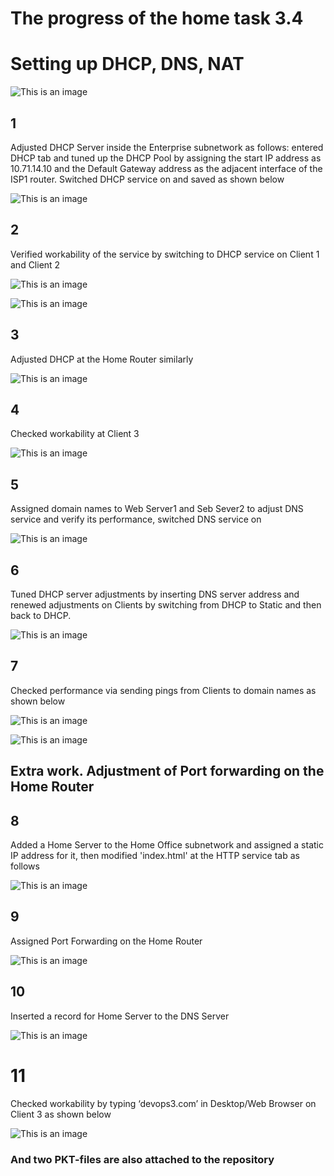  # The progress of the home task 3.4
 # Setting up DHCP, DNS, NAT

![This is an image](https://github.com/Ihor-2022/DevOps_online_Kyiv_2022Q1Q2/blob/master/m3/task3.4/001.png)

 ## 1
Adjusted DHCP Server inside the Enterprise subnetwork as follows: entered DHCP tab and tuned up the DHCP Pool by assigning the start IP address as 10.71.14.10 and the Default Gateway address as the adjacent interface of the ISP1 router. Switched DHCP service on and saved as shown below

![This is an image](https://github.com/Ihor-2022/DevOps_online_Kyiv_2022Q1Q2/blob/master/m3/task3.4/002.png)

 ## 2
Verified workability of the service by switching to DHCP service on Client 1 and Client 2

![This is an image](https://github.com/Ihor-2022/DevOps_online_Kyiv_2022Q1Q2/blob/master/m3/task3.4/003.png)

![This is an image](https://github.com/Ihor-2022/DevOps_online_Kyiv_2022Q1Q2/blob/master/m3/task3.4/004.png)

 ## 3
Adjusted DHCP at the Home Router similarly 

![This is an image](https://github.com/Ihor-2022/DevOps_online_Kyiv_2022Q1Q2/blob/master/m3/task3.4/005.png)
 
 ## 4
Checked workability at Client 3

![This is an image](https://github.com/Ihor-2022/DevOps_online_Kyiv_2022Q1Q2/blob/master/m3/task3.4/006.png)

 ## 5
Assigned domain names to Web Server1 and Seb Sever2 to adjust DNS service and verify its performance, switched DNS service on

![This is an image](https://github.com/Ihor-2022/DevOps_online_Kyiv_2022Q1Q2/blob/master/m3/task3.4/007.png)

 ## 6
Tuned DHCP server adjustments by inserting DNS server address and renewed adjustments on Clients by switching from DHCP to Static and then back to DHCP. 

![This is an image](https://github.com/Ihor-2022/DevOps_online_Kyiv_2022Q1Q2/blob/master/m3/task3.4/008.png)

 ## 7
Checked performance via sending pings from Clients to domain names as shown below

![This is an image](https://github.com/Ihor-2022/DevOps_online_Kyiv_2022Q1Q2/blob/master/m3/task3.4/009.png)

![This is an image](https://github.com/Ihor-2022/DevOps_online_Kyiv_2022Q1Q2/blob/master/m3/task3.4/010.png)

 ## Extra work. Adjustment of Port forwarding on the Home Router

 ## 8
Added a Home Server to the Home Office subnetwork and assigned a static IP address for it, then modified 'index.html' at the HTTP service tab as follows

![This is an image](https://github.com/Ihor-2022/DevOps_online_Kyiv_2022Q1Q2/blob/master/m3/task3.4/011.png)

 ## 9
Assigned Port Forwarding on the Home Router

![This is an image](https://github.com/Ihor-2022/DevOps_online_Kyiv_2022Q1Q2/blob/master/m3/task3.4/012.png)

 ## 10
Inserted a record for Home Server to the DNS Server

![This is an image](https://github.com/Ihor-2022/DevOps_online_Kyiv_2022Q1Q2/blob/master/m3/task3.4/013.png)

 # 11
Checked workability by typing ‘devops3.com’ in Desktop/Web Browser on Client 3 as shown below

![This is an image](https://github.com/Ihor-2022/DevOps_online_Kyiv_2022Q1Q2/blob/master/m3/task3.4/014.png)

### And two PKT-files are also attached to the repository
